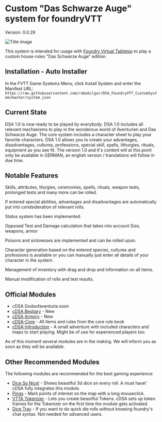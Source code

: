 # Custom "Das Schwarze Auge" system for foundryVTT

Version: 0.0.29

![Title image](https://repository-images.githubusercontent.com/311655339/4d523800-55a9-11eb-9e2e-6bbc2b71d8a4)

This system is intended for usage with [Foundry Virtual Tabletop](https://foundryvtt.com/) to play a custom house-rules "Das Schwarze Auge" edition.

## Installation - Auto Installer

In the FVTT Game Systems Menu, click Install System and enter the Manifest URL: `https://raw.githubusercontent.com/rabakilgur/DSA_FoundryVTT_CustomSystem/master/system.json`

## Current State

DSA 1.0 is now ready to be played by everybody. 
DSA 1.0 includes all relevant mechanisms to play in the wonderous world of Aventurien and Das Schwarze Auge.
The core system includes a character sheet to play your favorite characters.
DSA 1.0 allows you to create your advantages, disadvantages, cultures, professions, special skill, spells, lithurgies, rituals, equipment as you see fit.
The version 1.0 and it's content will at this point only be available in GERMAN, an english version / translations will follow in due time.

## Notable Features

Skills, attributes, liturgies, ceremonies, spells, rituals, weapon tests, prolonged tests and many more can be rolled.

If entered special abilities, advantages and disadvantages are automatically put into condsideration of relevant rolls.

Status system has been implemented.

Opposed Test and Damage calculation that takes into account Size, weapons, armor 

Poisons and sicknesses are implemented and can be rolled upon.

Character generation based on the entered species, cultures and professions is available or you can manually just enter all details of your character in the system.

Management of inventory with drag and drop and information on all items.

Manual modification of rolls and test results.

## Official Modules

- cDSA Godsofaventuria soon
- [cDSA Bestiary](https://www.f-shop.de/virtual-tabletops/das-schwarze-auge-vtt/) - New
- [cDSA Armory](https://www.f-shop.de/virtual-tabletops/das-schwarze-auge-vtt/) - New
- [cDSA-Core](https://www.f-shop.de/virtual-tabletops/das-schwarze-auge-vtt/) - All items and rules from the core rule book
- [cDSA-Introduction](https://github.com/Plushtoast/cDSA_introduction) - A small adventure with included characters and maps to start playing. Might be of use for experienced players too.

As of this moment several modules are in the making. We will inform you as soon as they will be available.

## Other Recommended Modules

The following modules are recommended for the best gaming experience:

- [Dice So Nice!](https://gitlab.com/riccisi/foundryvtt-dice-so-nice) - Shows beautiful 3d dice on every roll. A must have! cDSA fully integrates this module.
- [Pings](https://gitlab.com/foundry-azzurite/pings/) - Mark points of interest on the map with a long mouseclick.
- [VTTA Tokenizer](https://github.com/mrprimate/vtta-tokenizer) - Lets you create beautiful Tokens. cDSA sets up token frames for the Tokenizer on the first time the module gets activated.
- [Dice Tray](https://gitlab.com/asacolips-projects/foundry-mods/foundry-vtt-dice-calculator) - If you want to do quick die rolls without knowing foundry's chat syntax. Not needed for advanced users.

